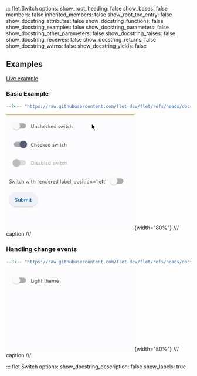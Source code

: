 ::: flet.Switch
    options:
      show_root_heading: false
      show_bases: false
      members: false
      inherited_members: false
      show_root_toc_entry: false
      show_docstring_attributes: false
      show_docstring_functions: false
      show_docstring_examples: false
      show_docstring_parameters: false
      show_docstring_other_parameters: false
      show_docstring_raises: false
      show_docstring_receives: false
      show_docstring_returns: false
      show_docstring_warns: false
      show_docstring_yields: false

## Examples

[Live example](https://flet-controls-gallery.fly.dev/input/switch)

### Basic Example

```python
--8<-- "https://raw.githubusercontent.com/flet-dev/flet/refs/heads/docs/sdk/python/examples/controls/switch/basic.py"
```

![basic](https://raw.githubusercontent.com/flet-dev/flet/docs/sdk/python/examples/controls/switch/media/basic.gif){width="80%"}
/// caption
///

### Handling change events

```python
--8<-- "https://raw.githubusercontent.com/flet-dev/flet/refs/heads/docs/sdk/python/examples/controls/switch/handling-events.py"
```

![handling-events](https://raw.githubusercontent.com/flet-dev/flet/docs/sdk/python/examples/controls/switch/media/handling-events.gif){width="80%"}
/// caption
///

::: flet.Switch
    options:
      show_docstring_description: false
      show_labels: true
